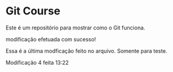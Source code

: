 # Git Course

Este é um repositório para mostrar como o Git funciona.

modificação efetuada com sucesso!

Essa é a última modficação feito no arquivo. Somente para teste.

Modificação 4 feita 13:22

